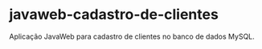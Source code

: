 # javaweb-cadastro-de-clientes
 Aplicação JavaWeb para cadastro de clientes no banco de dados MySQL.
